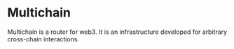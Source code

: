 # Multichain
Multichain is a router for web3. It is an infrastructure developed for arbitrary cross-chain interactions.

